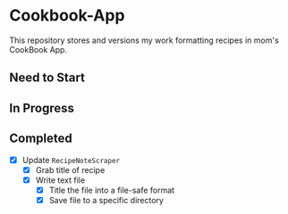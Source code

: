 # Cookbook-App

This repository stores and versions my work formatting recipes in mom's CookBook App.

## Need to Start

## In Progress

## Completed

- [X] Update `RecipeNoteScraper`
    - [X] Grab title of recipe
    - [X] Write text file
        - [X] Title the file into a file-safe format
        - [X] Save file to a specific directory